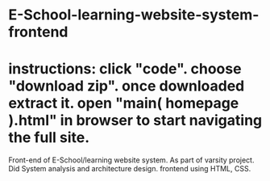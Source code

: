# E-School-learning-website-system-frontend
# instructions: click "code". choose "download zip". once downloaded extract it. open "main( homepage ).html" in browser to start navigating the full site.

Front-end of E-School/learning website system. As part of varsity project. Did System analysis and architecture design. frontend using HTML, CSS. 
